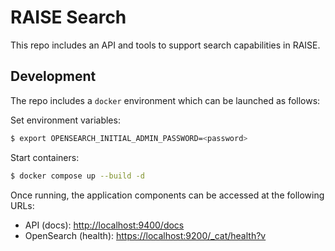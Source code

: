 # RAISE Search

This repo includes an API and tools to support search capabilities in RAISE.

## Development

The repo includes a `docker` environment which can be launched as follows:

Set environment variables:

```bash
$ export OPENSEARCH_INITIAL_ADMIN_PASSWORD=<password>
```

Start containers:

```bash
$ docker compose up --build -d
```

Once running, the application components can be accessed at the following URLs:

* API (docs): [http://localhost:9400/docs](http://localhost:9400/docs)
* OpenSearch (health): [https://localhost:9200/_cat/health?v](https://localhost:9200/_cat/health?v)
